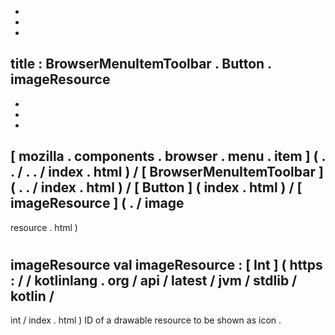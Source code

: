 -
-
-
title
:
BrowserMenuItemToolbar
.
Button
.
imageResource
-
-
-
-
[
mozilla
.
components
.
browser
.
menu
.
item
]
(
.
.
/
.
.
/
index
.
html
)
/
[
BrowserMenuItemToolbar
]
(
.
.
/
index
.
html
)
/
[
Button
]
(
index
.
html
)
/
[
imageResource
]
(
.
/
image
-
resource
.
html
)
#
imageResource
val
imageResource
:
[
Int
]
(
https
:
/
/
kotlinlang
.
org
/
api
/
latest
/
jvm
/
stdlib
/
kotlin
/
-
int
/
index
.
html
)
ID
of
a
drawable
resource
to
be
shown
as
icon
.

